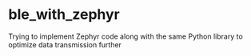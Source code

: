 # ble_with_zephyr
Trying to implement Zephyr code along with the same Python library to optimize data transmission further
